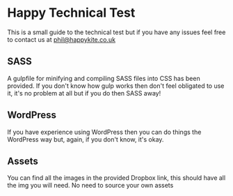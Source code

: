 # Happy Technical Test

This is a small guide to the technical test but if you have any issues feel free to contact us at [phil@happykite.co.uk](mailto:phil@happykite.co.uk)

## SASS

A gulpfile for minifying and compiling SASS files into CSS has been provided. If you don't know how gulp works then don't feel obligated to use it, it's no problem at all but if you do then SASS away!

## WordPress

If you have experience using WordPress then you can do things the WordPress way but, again, if you don't know, it's okay.

## Assets

You can find all the images in the provided Dropbox link, this should have all the img you will need. No need to source your own assets